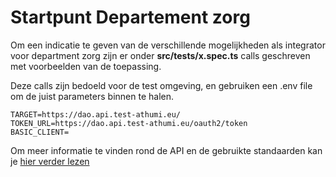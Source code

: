 # Startpunt Departement zorg
Om een indicatie te geven van de verschillende mogelijkheden als integrator voor department zorg 
zijn er onder **src/tests/x.spec.ts** calls geschreven met voorbeelden van de toepassing.

Deze calls zijn bedoeld voor de test omgeving, en gebruiken een .env file om de juist parameters binnen te halen.

```properties
TARGET=https://dao.api.test-athumi.eu/
TOKEN_URL=https://dao.api.test-athumi.eu/oauth2/token
BASIC_CLIENT=
```

Om meer informatie te vinden rond de API en de gebruikte standaarden kan je [hier verder lezen](api/README.md)